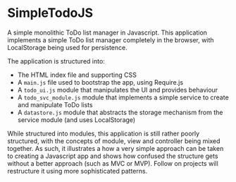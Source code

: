 SimpleTodoJS
============

A simple monolithic ToDo list manager in Javascript.  This application implements a simple ToDo list manager completely in the browser, with LocalStorage being used for persistence.

The application is structured into:

* The HTML index file and supporting CSS
* A `main.js` file used to bootstrap the app, using Require.js
* A `todo_ui.js` module that manipulates the UI and provides behaviour
* A `todo_svc_module.js` module that implements a simple service to create and manipulate ToDo lists
* A `datastore.js` module that abstracts the storage mechanism from the service module (and uses LocalStorage)

While structured into modules, this application is still rather poorly structured, with the concepts of module, view and controller being mixed together.  As such, it illustrates a how a very simple approach can be taken to creating a Javascript app and shows how confused the structure gets without a better approach (such as MVC or MVP).  Follow on projects will restructure it using more sophisticated patterns.
